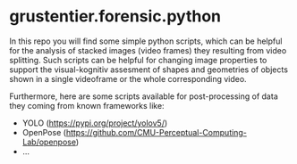 # grustentier.forensic.python
In this repo you will find some simple python scripts, which can be helpful for the analysis of stacked images (video frames) they resulting from video splitting.
Such scripts can be helpful for changing image properties to support the visual-kognitiv assesment of shapes and geometries of objects shown in a single videoframe or the whole corresponding video.

Furthermore, here are some scripts available for post-processing of data they coming from known frameworks like:
- YOLO (https://pypi.org/project/yolov5/)
- OpenPose (https://github.com/CMU-Perceptual-Computing-Lab/openpose)
- ...
